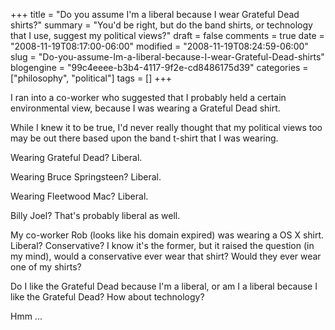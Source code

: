 +++
title = "Do you assume I'm a liberal because I wear Grateful Dead shirts?"
summary = "You'd be right, but do the band shirts, or technology that I use, suggest my political views?"
draft = false
comments = true
date = "2008-11-19T08:17:00-06:00"
modified = "2008-11-19T08:24:59-06:00"
slug = "Do-you-assume-Im-a-liberal-because-I-wear-Grateful-Dead-shirts"
blogengine = "99c4eeee-b3b4-4117-9f2e-cd8486175d39"
categories = ["philosophy", "political"]
tags = []
+++

<p>
I ran into a co-worker who suggested that&nbsp;I probably held a certain environmental view,&nbsp;because I was wearing a Grateful Dead shirt. 
</p>
<p>
While I knew it to be true, I&#39;d never really thought that my political views too may be out there based upon the band t-shirt that I was wearing. 
</p>
<p>
Wearing Grateful Dead? Liberal. 
</p>
<p>
Wearing Bruce Springsteen? Liberal. 
</p>
<p>
Wearing Fleetwood Mac? Liberal. 
</p>
<p>
Billy Joel? That&#39;s probably liberal as well. 
</p>
<p>
My co-worker Rob (looks like his domain expired)&nbsp;was wearing a OS X shirt. Liberal? Conservative? I know it&#39;s the former, but it raised the question (in my mind), would a conservative ever wear that shirt? Would they ever wear one of my shirts? 
</p>
<p>
Do I like the Grateful Dead because I&#39;m a liberal, or am I a liberal because I like the Grateful Dead? How about technology? 
</p>
<p>
Hmm ... 
</p>

